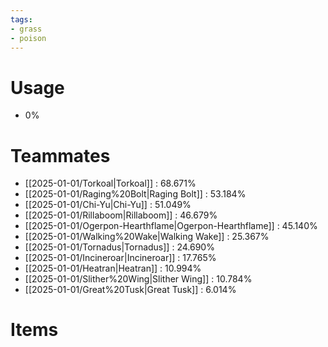 ```yaml
---
tags:
- grass
- poison
---
```

# Usage
- 0%
# Teammates
- [[2025-01-01/Torkoal|Torkoal]] : 68.671%
- [[2025-01-01/Raging%20Bolt|Raging Bolt]] : 53.184%
- [[2025-01-01/Chi-Yu|Chi-Yu]] : 51.049%
- [[2025-01-01/Rillaboom|Rillaboom]] : 46.679%
- [[2025-01-01/Ogerpon-Hearthflame|Ogerpon-Hearthflame]] : 45.140%
- [[2025-01-01/Walking%20Wake|Walking Wake]] : 25.367%
- [[2025-01-01/Tornadus|Tornadus]] : 24.690%
- [[2025-01-01/Incineroar|Incineroar]] : 17.765%
- [[2025-01-01/Heatran|Heatran]] : 10.994%
- [[2025-01-01/Slither%20Wing|Slither Wing]] : 10.784%
- [[2025-01-01/Great%20Tusk|Great Tusk]] : 6.014%
# Items